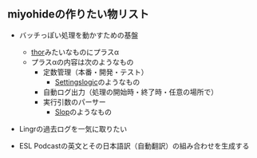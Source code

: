 ## miyohideの作りたい物リスト

* バッチっぽい処理を動かすための基盤
  * [thor](https://github.com/erikhuda/thor)みたいなものにプラスα
  * プラスαの内容は次のようなもの
    * 定数管理（本番・開発・テスト）
      * [Settingslogic](https://github.com/binarylogic/settingslogic)のようなもの
    * 自動ログ出力（処理の開始時・終了時・任意の場所で）
    * 実行引数のパーサー
      * [Slop](https://github.com/leejarvis/slop)のようなもの

* Lingrの過去ログを一気に取りたい

* ESL Podcastの英文とその日本語訳（自動翻訳）の組み合わせを生成する


